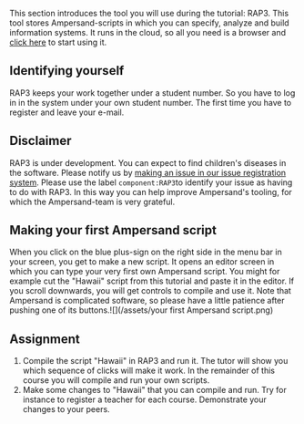 This section introduces the tool you will use during the tutorial: RAP3. This tool stores Ampersand-scripts in which you can specify, analyze and build information systems. It runs in the cloud, so all you need is a browser and [click here](http://52.174.4.78/RAP3) to start using it.

## Identifying yourself

RAP3 keeps your work together under a student number. So you have to log in in the system under your own student number. The first time you have to register and leave your e-mail.

## Disclaimer

RAP3 is under development. You can expect to find children's diseases in the software. Please notify us by [making an issue in our issue registration system](https://github.com/AmpersandTarski/Ampersand/issues). Please use the label `component:RAP3`to identify your issue as having to do with RAP3. In this way you can help improve Ampersand's tooling, for which the Ampersand-team is very grateful.

## Making your first Ampersand script

When you click on the blue plus-sign on the right side in the menu bar in your screen, you get to make a new script. It opens an editor screen in which you can type your very first own Ampersand script. You might for example cut the "Hawaii" script from this tutorial and paste it in the editor. If you scroll downwards, you will get controls to compile and use it. Note that Ampersand is complicated software, so please have a little patience after pushing one of its buttons.![](/assets/your first Ampersand script.png)

## Assignment

1. Compile the script "Hawaii" in RAP3 and run it. The tutor will show you which sequence of clicks will make it work. In the remainder of this course you will compile and run your own scripts.
2. Make some changes to "Hawaii" that you can compile and run. Try for instance to register a teacher for each course. Demonstrate your changes to your peers.




